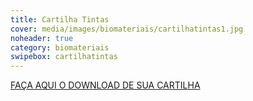 ```yaml
---
title: Cartilha Tintas
cover: media/images/biomateriais/cartilhatintas1.jpg
noheader: true
category: biomateriais
swipebox: cartilhatintas
---
```




[FAÇA AQUI O DOWNLOAD DE SUA CARTILHA](/2019/media/images/biomateriais/cartilha_tintas.jpg)

